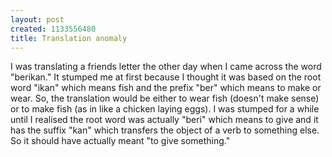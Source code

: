 ```yaml
--- 
layout: post
created: 1133556480
title: Translation anomaly
---
```

I was translating a friends letter the other day when I came across the word "berikan."  It stumped me at first because I thought it was based on the root word "ikan" which means fish and the prefix "ber" which means to make or wear.  So, the translation would be either to wear fish (doesn't make sense) or to make fish (as in like a chicken laying eggs).  I was stumped for a while until I realised the root word was actually "beri" which means to give and it has the suffix "kan" which transfers the object of a verb to something else.  So it should have actually meant "to give something."
